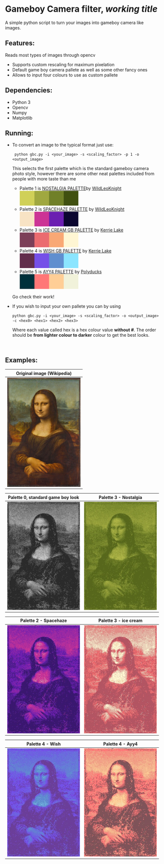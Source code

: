 # Gameboy Camera filter, *working title*

A simple python script to turn your images into gameboy camera like images.

## Features:

Reads most types of images through opencv

- Supports custom rescaling for maximum pixelation
- Default game boy camera pallete as well as some other fancy ones
- Allows to input four colours to use as custom pallete



## Dependencies:

- Python 3
- Opencv
- Numpy
- Matplotlib



## Running:

- To convert an image to the typical format just use:

  ````shell
   python gbc.py -i <your_image> -s <scaling_factor> -p 1 -o <output_image>
  ````

  

  This selects the first palette which is the standard  gameboy camera photo style, however there are some other neat palettes included from people with more taste than me

  - Palette 1 is [NOSTALGIA PALETTE](https://lospec.com/palette-list/nostalgia)by [WildLeoKnight](https://lospec.com/wildleoknight)  <img src="./palettes/nostalgia.png" style="zoom:150%;" />
  - Palette 2 is [SPACEHAZE PALETTE](https://lospec.com/palette-list/spacehaze) by [WildLeoKnight](https://lospec.com/wildleoknight)  <img src="./palettes/spacehaze.png" style="zoom:150%;" />
  - Palette 3 is [ICE CREAM GB PALETTE](https://lospec.com/palette-list/ice-cream-gb) by [Kerrie Lake](https://lospec.com/kerrielake)  <img src="./palettes/ice-cream.png" style="zoom:150%;" />
  - Palette 4 is [WISH GB PALETTE](https://lospec.com/palette-list/wish-gb) by [Kerrie Lake](https://lospec.com/kerrielake)  <img src="./palettes/wish.png" style="zoom:150%;" />
  - Palette 5 is [AYY4 PALETTE](https://lospec.com/palette-list/ayy4) by [Polyducks](https://lospec.com/polyducks)<img src="./palettes/ayy4.png" style="zoom:150%;" />

  Go check their work!

- If you wish to input your own pallete you can by using

  ``````
  python gbc.py -i <your_image> -s <scaling_factor> -o <output_image> -c <hex0> <hex1> <hex2> <hex3>
  ``````

  Where each value called hex is a hex colour value **without #**. The order should be **from lighter colour to darker** colour to get the best looks.

  ​	

## Examples:



|               Original image (Wikipedia)                |
| :-----------------------------------------------------: |
| <img src="./examples/mona_lisa.jpg" width="240" height="356">|



|            Palette 0, standard game boy look            |                  Palette 3 - Nostalgia                  |
| :-----------------------------------------------------: | :-----------------------------------------------------: |
| <img src="./examples/mona_og.jpg" style="zoom:100%;" /> | <img src="./examples/mona_gb.jpg" style="zoom:100%;" /> |



|                   Palette 2 - Spacehaze                    |                   Palette 3 - ice cream                    |
| :--------------------------------------------------------: | :--------------------------------------------------------: |
| <img src="./examples/mona_space.jpg" style="zoom:100%;" /> | <img src="./examples/mona_cream.jpg" style="zoom:100%;" /> |





|                     Palette 4 - Wish                      |                     Palette 4 - Ayy4                     |
| :-------------------------------------------------------: | :------------------------------------------------------: |
| <img src="./examples/mona_wish.jpg" style="zoom:100%;" /> | <img src="./examples/mona_aes.jpg" style="zoom:100%;" /> |





